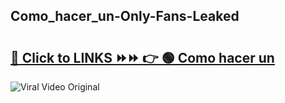 
 ## Como_hacer_un-Only-Fans-Leaked

# <h2><a href="https://clipsfans.com/Como_hacer_un&ref=git">🔗 Click to LINKS ⏩⏩ 👉 🟢 Como hacer un </a></h2>

<a href="https://clipsfans.com/Como_hacer_un&ref=git" rel="nofollow" data-target="animated-image.originalLink"><img src="https://i.ibb.co.com/xMMVF88/686577567.gif" alt="Viral Video Original" style="max-width: 100%; display: inline-block;" data-target="animated-image.originalImage"></a>
